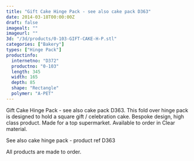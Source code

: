 ```yaml
---
title: "Gift Cake Hinge Pack - see also cake pack D363"
date: 2014-03-18T00:00:00Z
draft: false
imagealt: ""
imageurl: ""
3d: "/3d/products/0-103-GIFT-CAKE-H-P.stl"
categories: ["Bakery"]
types: ["Hinge Pack"]
productinfo:
  internetno: "D372"
  productno: "0-103"
  length: 345
  width: 165
  depth: 85
  shape: "Rectangle"
  polymer: "A-PET"
---
```

Gift Cake Hinge Pack - see also cake pack D363. This fold over hinge pack is designed to hold a square gift / celebration cake. Bespoke design, high class product. Made for a top supermarket. Available to order in Clear material.

See also cake hinge pack - product ref D363

All products are made to order. 